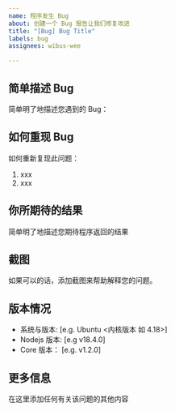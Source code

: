 ```yaml
---
name: 程序发生 Bug
about: 创建一个 Bug 报告让我们修复改进
title: "[Bug] Bug Title"
labels: bug
assignees: wibus-wee

---
```


## 简单描述 Bug
简单明了地描述您遇到的 Bug：

## 如何重现 Bug
如何重新复现此问题：

1. xxx
2. xxx

## 你所期待的结果
简单明了地描述您期待程序返回的结果

## 截图
如果可以的话，添加截图来帮助解释您的问题。

## 版本情况

 - 系统与版本: [e.g. Ubuntu <内核版本 如 4.18>]
- Nodejs 版本: [e.g v18.4.0]
 - Core 版本： [e.g. v1.2.0]


## 更多信息

在这里添加任何有关该问题的其他内容
